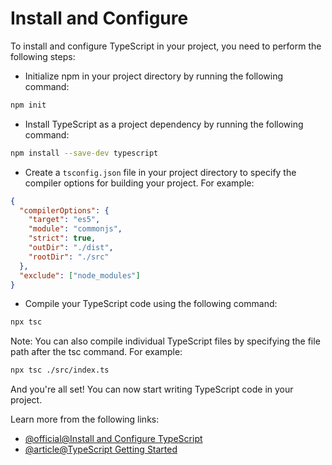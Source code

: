 # Install and Configure

To install and configure TypeScript in your project, you need to perform the following steps:

- Initialize npm in your project directory by running the following command:

```bash
npm init
```

- Install TypeScript as a project dependency by running the following command:

```bash
npm install --save-dev typescript
```

- Create a `tsconfig.json` file in your project directory to specify the compiler options for building your project. For example:

```json
{
  "compilerOptions": {
    "target": "es5",
    "module": "commonjs",
    "strict": true,
    "outDir": "./dist",
    "rootDir": "./src"
  },
  "exclude": ["node_modules"]
}
```

- Compile your TypeScript code using the following command:

```bash
npx tsc
```

Note: You can also compile individual TypeScript files by specifying the file path after the tsc command. For example:

```bash
npx tsc ./src/index.ts
```

And you're all set! You can now start writing TypeScript code in your project.

Learn more from the following links:

- [@official@Install and Configure TypeScript](https://www.typescriptlang.org/download)
- [@article@TypeScript Getting Started](https://thenewstack.io/typescript-tutorial-a-guide-to-using-the-programming-language/)
